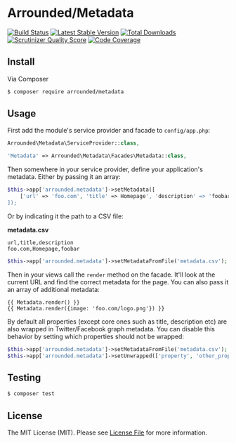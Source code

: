 # Arrounded/Metadata

[![Build Status](http://img.shields.io/travis/arrounded/metadata.svg?style=flat-square)](https://travis-ci.org/arrounded/metadata)
[![Latest Stable Version](http://img.shields.io/packagist/v/arrounded/metadata.svg?style=flat-square)](https://packagist.org/packages/arrounded/metadata)
[![Total Downloads](http://img.shields.io/packagist/dt/arrounded/metadata.svg?style=flat-square)](https://packagist.org/packages/arrounded/metadata)
[![Scrutinizer Quality Score](http://img.shields.io/scrutinizer/g/arrounded/metadata.svg?style=flat-square)](https://scrutinizer-ci.com/g/arrounded/metadata/)
[![Code Coverage](http://img.shields.io/scrutinizer/coverage/g/arrounded/metadata.svg?style=flat-square)](https://scrutinizer-ci.com/g/arrounded/metadata/)

## Install

Via Composer

``` bash
$ composer require arrounded/metadata
```

## Usage

First add the module's service provider and facade to `config/app.php`:

```php
Arrounded\Metadata\ServiceProvider::class,
```

```php
'Metadata' => Arrounded\Metadata\Facades\Metadata::class,
```

Then somewhere in your service provider, define your application's metadata. Either by passing it an array:

```php
$this->app['arrounded.metadata']->setMetadata([
    ['url' => 'foo.com', 'title' => Homepage', 'description' => 'foobar'],
]);
```

Or by indicating it the path to a CSV file:

**metadata.csv**
```
url,title,description
foo.com,Homepage,foobar
```

```php
$this->app['arrounded.metadata']->setMetadataFromFile('metadata.csv');
```

Then in your views call the `render` method on the facade. It'll look at the current URL and find the correct metadata for the page.
You can also pass it an array of additional metadata:

```twig
{{ Metadata.render() }}
{{ Metadata.render({image: 'foo.com/logo.png'}) }}
```

By default all properties (except core ones such as title, description etc) are also wrapped in Twitter/Facebook graph metadata.
You can disable this behavior by setting which properties should not be wrapped:

```php
$this->app['arrounded.metadata']->setMetadataFromFile('metadata.csv');
$this->app['arrounded.metadata']->setUnwrapped(['property', 'other_property']);
```

## Testing

``` bash
$ composer test
```

## License

The MIT License (MIT). Please see [License File](LICENSE.md) for more information.
